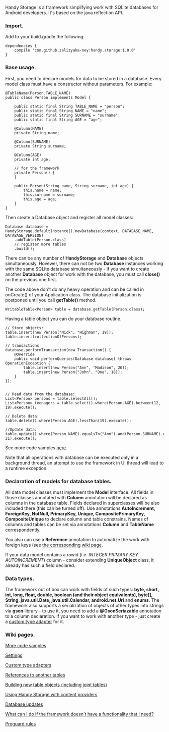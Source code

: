 Handy Storage is a framework simplifying work with SQLite databases for Android developers. It's based on the java reflection API.

### Import. ###

Add to your build.gradle the following:
```
dependencies {
    compile 'com.github.zalizyaka-ney:handy.storage:1.0.0'
}
```

### Base usage. ###

First, you need to declare models for data to be stored in a database. Every model class must have a constructor without parameters. For example:


```
@TableName(Person.TABLE_NAME)
public class Person implements Model {

	public static final String TABLE_NAME = "person";
	public static final String NAME = "name";
	public static final String SURNAME = "surname";
	public static final String AGE = "age";

	@Column(NAME)
	private String name;

	@Column(SURNAME)
	private String surname;

	@Column(AGE)
	private int age;

	// for the framework
	private Person() {
	}

	public Person(String name, String surname, int age) {
		this.name = name;
		this.surname = surname;
		this.age = age;
	}
}

```


Then create a Database object and register all model classes:


```
Database database = HandyStorage.defaultInstance().newDatabase(context, DATABASE_NAME, DATABASE_VERSION)
	.addTable(Person.class)
	// register more tables
	.build();
```
There can be any number of **HandyStorage** and **Database** objects simultaneously. Hovewer, there can not be two **Database** instances working with the same SQLite database simultaneously - if you want to create another **Database** object for work with the database, you must call **close()** on the previous one first.
	
The code above don't do any heavy operation and can be called in onCreate() of your Application class. The database initialization is postponed until you call **getTable()** method.

```
WritableTable<Person> table = database.getTable(Person.class);
```


Having a table object you can do your database routine.


```
// Store objects:
table.insert(new Person("Nick", "Highman", 19));
table.insert(collectionOfPersons);

// transactions
database.performTransaction(new Transaction() {
	@Override
	public void performQueries(Database database) throws OperationException {
		table.insert(new Person("Ann", "Madison", 20));
		table.insert(new Person("John", "Doe", 18));
	}
});


// Read data from the database:
List<Person> persons = table.selectAll();
List<Person> teenagers = table.select().where(Person.AGE).between(12, 19).execute();

// Delete data:
table.delete().where(Person.AGE).lessThan(19).execute();

//Update data:
table.update().where(Person.NAME).equalsTo("Ann").and(Person.SURNAME).equalsTo("Madison").setValue(Person.AGE, 21).execute();
```
See more code samples [here](https://github.com/Zalizyaka-Ney/handy.storage/wiki/More-code-samples).

Note that all operations with database can be executed only in a background thread, an attempt to use the framework in UI thread will lead to a runtime exception.

### Declaration of models for database tables. ###
All data model classes must implement the **Model** interface. All fields in those classes annotated with **Column** annotation will be declared as columns in the database table. Fields declared in superclasses will be also included there (this can be turned off). Use annotations **AutoIncrement, ForeignKey, NotNull, PrimaryKey, Unique, CompositePrimaryKey, CompositeUnique** to declare column and table constrains. Names of columns and tables can be set via annotations **Column** and **TableName** correspondently.

You also can use a **Reference** annotation to automatize the work with foreign keys (see [the corresponding wiki page](https://github.com/Zalizyaka-Ney/handy.storage/wiki/References-to-anothe-tables).

If your data model contains a rowid (i.e. *INTEGER PRIMARY KEY AUTOINCREMENT*) column - consider extending **UniqueObject** class, it already has such a field declared.

### Data types. ###

The framework out of box can work with fields of such types: **byte, short, int, long, float, double, boolean (and their object equivalents), byte[], String, java.util.Date, java.util.Calendar, android.net.Uri** and **enums**. The framework also supports a serialization of objects of other types into strings via **gson** library - to use it, you need to add a **@GsonSeriazable** annotation to a column declaration. 
If you want to work with another type - just create a [custom type adapter](https://github.com/Zalizyaka-Ney/handy.storage/wiki/Custom-type-adapters) for it.

### Wiki pages. ###

[More code samples](https://github.com/Zalizyaka-Ney/handy.storage/wiki/More-code-samples)

[Settings](https://github.com/Zalizyaka-Ney/handy.storage/wiki/Settings)

[Custom type adapters](https://github.com/Zalizyaka-Ney/handy.storage/wiki/Custom-type-adapters)

[References to another tables](https://github.com/Zalizyaka-Ney/handy.storage/wiki/References-to-anothe-tables)

[Building new table objects (including joint tables)](https://github.com/Zalizyaka-Ney/handy.storage/wiki/Building-new-table-objects-%28including-joint-tables%29)

[Using Handy Storage with content providers](https://github.com/Zalizyaka-Ney/handy.storage/wiki/Using-Handy-Storage-with-content-providers)

[Database updates](https://github.com/Zalizyaka-Ney/handy.storage/wiki/Database-updates)

[What can I do if the framework doesn't have a functionality that I need?](https://github.com/Zalizyaka-Ney/handy.storage/wiki/What-can-I-do-if-the-framework-doesn't-have-a-functionality-that-I-need%3F)

[Proguard rules](https://github.com/Zalizyaka-Ney/handy.storage/wiki/Proguard-rules)
